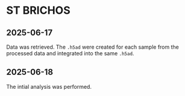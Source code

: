 # ST BRICHOS
## 2025-06-17
Data was retrieved. The ```.h5ad``` were created for each sample from the processed data and integrated into the same ```.h5ad```. 

## 2025-06-18
The intial analysis was performed. 